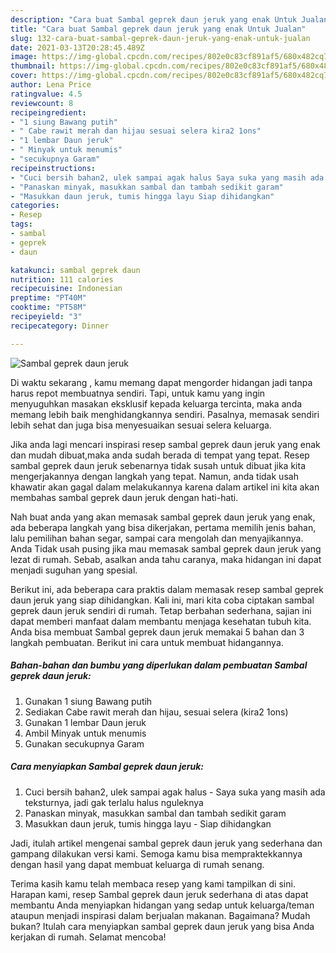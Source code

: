 ```yaml
---
description: "Cara buat Sambal geprek daun jeruk yang enak Untuk Jualan"
title: "Cara buat Sambal geprek daun jeruk yang enak Untuk Jualan"
slug: 132-cara-buat-sambal-geprek-daun-jeruk-yang-enak-untuk-jualan
date: 2021-03-13T20:28:45.489Z
image: https://img-global.cpcdn.com/recipes/802e0c83cf891af5/680x482cq70/sambal-geprek-daun-jeruk-foto-resep-utama.jpg
thumbnail: https://img-global.cpcdn.com/recipes/802e0c83cf891af5/680x482cq70/sambal-geprek-daun-jeruk-foto-resep-utama.jpg
cover: https://img-global.cpcdn.com/recipes/802e0c83cf891af5/680x482cq70/sambal-geprek-daun-jeruk-foto-resep-utama.jpg
author: Lena Price
ratingvalue: 4.5
reviewcount: 8
recipeingredient:
- "1 siung Bawang putih"
- " Cabe rawit merah dan hijau sesuai selera kira2 1ons"
- "1 lembar Daun jeruk"
- " Minyak untuk menumis"
- "secukupnya Garam"
recipeinstructions:
- "Cuci bersih bahan2, ulek sampai agak halus Saya suka yang masih ada teksturnya, jadi gak terlalu halus nguleknya"
- "Panaskan minyak, masukkan sambal dan tambah sedikit garam"
- "Masukkan daun jeruk, tumis hingga layu Siap dihidangkan"
categories:
- Resep
tags:
- sambal
- geprek
- daun

katakunci: sambal geprek daun 
nutrition: 111 calories
recipecuisine: Indonesian
preptime: "PT40M"
cooktime: "PT58M"
recipeyield: "3"
recipecategory: Dinner

---
```



![Sambal geprek daun jeruk](https://img-global.cpcdn.com/recipes/802e0c83cf891af5/680x482cq70/sambal-geprek-daun-jeruk-foto-resep-utama.jpg)

Di waktu  sekarang , kamu memang dapat mengorder hidangan jadi tanpa harus repot membuatnya sendiri. Tapi, untuk kamu yang ingin menyuguhkan masakan eksklusif kepada keluarga tercinta, maka anda memang lebih baik menghidangkannya sendiri. Pasalnya, memasak sendiri lebih sehat dan juga bisa menyesuaikan sesuai selera keluarga.

Jika anda lagi mencari inspirasi resep sambal geprek daun jeruk yang enak dan mudah dibuat,maka anda sudah berada di tempat yang tepat. Resep sambal geprek daun jeruk  sebenarnya tidak susah untuk dibuat jika kita mengerjakannya dengan langkah yang tepat. Namun, anda tidak usah khawatir akan gagal dalam melakukannya 
karena dalam artikel ini kita akan membahas sambal geprek daun jeruk dengan hati-hati.  



Nah buat anda yang akan memasak sambal geprek daun jeruk yang enak, ada beberapa langkah yang bisa dikerjakan, pertama memilih jenis bahan, lalu pemilihan bahan segar, sampai cara mengolah dan menyajikannya. Anda Tidak usah pusing jika mau memasak sambal geprek daun jeruk yang lezat di rumah. Sebab, asalkan anda  tahu caranya, maka hidangan ini dapat menjadi suguhan yang spesial.

Berikut ini, ada beberapa cara praktis  dalam memasak resep sambal geprek daun jeruk yang siap dihidangkan. Kali ini, mari kita coba ciptakan sambal geprek daun jeruk sendiri di rumah. Tetap berbahan sederhana, sajian ini dapat memberi manfaat dalam membantu menjaga kesehatan tubuh kita. Anda bisa membuat Sambal geprek daun jeruk memakai 5 bahan dan 3 langkah pembuatan. Berikut ini cara untuk membuat hidangannya.

<!--inarticleads1-->

##### Bahan-bahan dan bumbu yang diperlukan dalam pembuatan Sambal geprek daun jeruk:

1. Gunakan 1 siung Bawang putih
1. Sediakan  Cabe rawit merah dan hijau, sesuai selera (kira2 1ons)
1. Gunakan 1 lembar Daun jeruk
1. Ambil  Minyak untuk menumis
1. Gunakan secukupnya Garam




<!--inarticleads2-->

##### Cara menyiapkan Sambal geprek daun jeruk:

1. Cuci bersih bahan2, ulek sampai agak halus - Saya suka yang masih ada teksturnya, jadi gak terlalu halus nguleknya
1. Panaskan minyak, masukkan sambal dan tambah sedikit garam
1. Masukkan daun jeruk, tumis hingga layu - Siap dihidangkan




Jadi, itulah artikel mengenai  sambal geprek daun jeruk  yang sederhana dan gampang dilakukan versi kami. Semoga kamu bisa mempraktekkannya dengan hasil yang dapat membuat keluarga di rumah senang. 

Terima kasih kamu telah membaca resep yang kami tampilkan di sini. Harapan kami, resep  Sambal geprek daun jeruk sederhana di atas dapat membantu Anda menyiapkan hidangan yang sedap untuk keluarga/teman ataupun menjadi inspirasi dalam berjualan makanan. Bagaimana? Mudah bukan? Itulah cara menyiapkan sambal geprek daun jeruk yang bisa Anda kerjakan di rumah. Selamat mencoba!

